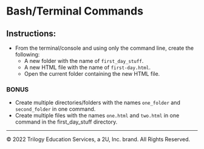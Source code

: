 # Bash/Terminal Commands

## Instructions:

* From the terminal/console and using only the command line, create the following:
  * A new folder with the name of `first_day_stuff`.
  * A new HTML file with the name of `first-day.html`.
  * Open the current folder containing the new HTML file.

### BONUS
* Create multiple directories/folders with the names `one_folder` and `second_folder` in one command.
* Create multiple files with the names `one.html` and `two.html` in one command in the first_day_stuff directory.

---

© 2022 Trilogy Education Services, a 2U, Inc. brand. All Rights Reserved.
